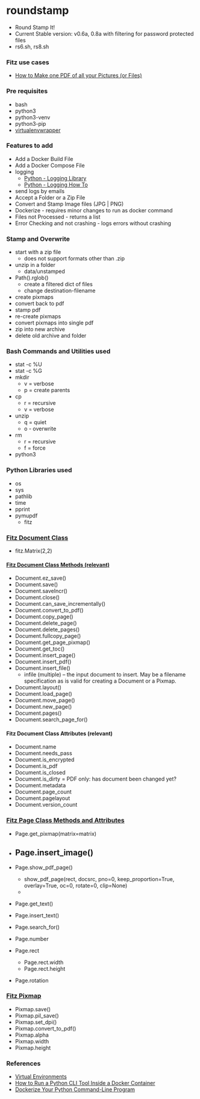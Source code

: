 # roundstamp
- Round Stamp It!
- Current Stable version: v0.6a, 0.8a with filtering for password protected files
- rs6.sh, rs8.sh


### Fitz use cases
- [How to Make one PDF of all your Pictures (or Files)](https://pymupdf.readthedocs.io/en/latest/recipes-images.html#how-to-make-one-pdf-of-all-your-pictures-or-files)

### Pre requisites
- bash
- python3
- python3-venv
- python3-pip
- [virtualenvwrapper](https://pypi.org/project/virtualenvwrapper/)


### Features to add
- Add a Docker Build File
- Add a Docker Compose File
- logging
    - [Python - Logging Library](https://docs.python.org/3/library/logging.html)
    - [Python - Logging How To](https://docs.python.org/3/howto/logging.html)
- send logs by emails
- Accept a Folder or a Zip File
- Convert and Stamp Image files (JPG | PNG)
- Dockerize - requires minor changes to run as docker command
- Files not Processed - returns a list
- Error Checking and not crashing - logs errors without crashing


### Stamp and Overwrite
- start with a zip file
    - does not support formats other than .zip
- unzip in a folder
    - data/unstamped
- Path().rglob()
    - create a filtered dict of files
    - change destination-filename
- create pixmaps
- convert back to pdf
- stamp pdf
- re-create pixmaps
- convert pixmaps into single pdf
- zip into new archive
- delete old archive and folder


### Bash Commands and Utilities used
- stat -c %U
- stat -c %G
- mkdir
    - v = verbose
    - p = create parents
- cp
    - r = recursive
    - v = verbose
- unzip
    - q = quiet
    - o - overwrite
- rm
    - r = recursive
    - f = force
- python3

### Python Libraries used
- os
- sys
- pathlib
- time
- pprint
- pymupdf
    - fitz

### [Fitz Document Class](https://pymupdf.readthedocs.io/en/latest/document.html)
- fitz.Matrix(2,2)

#### [Fitz Document Class Methods (relevant)](https://pymupdf.readthedocs.io/en/latest/document.html)
- Document.ez_save()
- Document.save()
- Document.saveIncr()
- Document.close()
- Document.can_save_incrementally()
- Document.convert_to_pdf()
- Document.copy_page()
- Document.delete_page()
- Document.delete_pages()
- Document.fullcopy_page()
- Document.get_page_pixmap()
- Document.get_toc()
- Document.insert_page()
- Document.insert_pdf()
- Document.insert_file()
    - infile (multiple) – the input document to insert. May be a filename specification as is valid for creating a Document or a Pixmap.
- Document.layout()
- Document.load_page()
- Document.move_page()
- Document.new_page()
- Document.pages()
- Document.search_page_for()

#### Fitz Document Class Attributes (relevant)
- Document.name
- Document.needs_pass
- Document.is_encrypted
- Document.is_pdf
- Document.is_closed
- Document.is_dirty = PDF only: has document been changed yet?
- Document.metadata
- Document.page_count
- Document.pagelayout
- Document.version_count


### [Fitz Page Class Methods and Attributes](https://pymupdf.readthedocs.io/en/latest/page.html)

- Page.get_pixmap(matrix=matrix)
- Page.insert_image()
    - 
- Page.show_pdf_page()
    - show_pdf_page(rect, docsrc, pno=0, keep_proportion=True, overlay=True, oc=0, rotate=0, clip=None)
    - 
- Page.get_text()
- Page.insert_text()
- Page.search_for()


- Page.number
- Page.rect
    - Page.rect.width
    - Page.rect.height
- Page.rotation

### [Fitz Pixmap](https://pymupdf.readthedocs.io/en/latest/pixmap.html)

- Pixmap.save()
- Pixmap.pil_save()
- Pixmap.set_dpi()
- Pixmap.convert_to_pdf()
- Pixmap.alpha
- Pixmap.width
- Pixmap.height


### References
- [Virtual Environments](https://ioflood.com/blog/python-activate-venv/)
- [How to Run a Python CLI Tool Inside a Docker Container](https://dteslya.engineer/blog/2022/07/14/how-to-run-a-python-cli-tool-inside-a-docker-container/)
- [Dockerize Your Python Command-Line Program](https://medium.com/swlh/dockerize-your-python-command-line-program-6a273f5c5544)